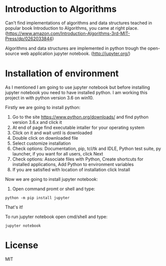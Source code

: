 # Introduction to Algorithms
Can't find implementations of algorithms and data structures teached in popular book Introduction to Algorithms, you came at right place.
(https://www.amazon.com/Introduction-Algorithms-3rd-MIT-Press/dp/0262033844)

Algorithms and data structures are implemented in python trough the open-source web application jupyter notebook.
(http://jupyter.org/)


# Installation of environment 
As I mentioned I am going to use jupyter notebook but before installing jupyter notebook you need to have installed python.
I am working this project in with python version 3.6 on win10.

Firstly we are going to  install python:
1) Go to the site https://www.python.org/downloads/ and find python version 3.6.x and click it
2) At end of page find executable intaller for your operating system
3) Click on it and wait until is downloaded
4) Double click on downloaded file
5) Select customize installation
6) Check options: Documentation, pip, tcl/tk and IDLE, Python test suite, py launcher, if you want for all users, click Next
7) Check options:  Associate files with Python, Create shortcuts for installed applications, Add Python to environment variables
8) If you are satisfied with location of installation click Install

Now we are going to install jupyter notebook:
1) Open command promt or shell and type:
```
python -m pip install jupyter
```

That's it!

To run jupyter notebook open cmd/shell and type:
```
jupyter notebook
```


# License
MIT
